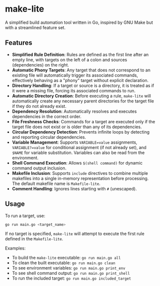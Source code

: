 # make-lite

A simplified build automation tool written in Go, inspired by GNU Make but with a streamlined feature set.

## Features

- **Simplified Rule Definition**: Rules are defined as the first line after an empty line, with targets on the left of a colon and sources (dependencies) on the right.
- **Automatic Phony Targets**: Any target that does not correspond to an existing file will automatically trigger its associated commands, effectively behaving as a "phony" target without explicit declaration.
- **Directory Handling**: If a target or source is a directory, it is treated as if it were a missing file, forcing its associated commands to run.
- **Automatic Directory Creation**: Before executing a rule, `make-lite` will automatically create any necessary parent directories for the target file if they do not already exist.
- **Dependency Resolution**: Automatically resolves and executes dependencies in the correct order.
- **File Freshness Checks**: Commands for a target are executed only if the target file does not exist or is older than any of its dependencies.
- **Circular Dependency Detection**: Prevents infinite loops by detecting and reporting circular dependencies.
- **Variable Management**: Supports `VARIABLE=value` assignments, `VARIABLE?=value` for conditional assignment (if not already set), and `$NAME` for variable substitution. Variables can also be read from the environment.
- **Shell Command Execution**: Allows `$(shell command)` for dynamic command output inclusion.
- **Makefile Inclusion**: Supports `include` directives to combine multiple makefiles into a single in-memory representation before processing. The default makefile name is `Makefile-lite`.
- **Comment Handling**: Ignores lines starting with `#` (unescaped).

## Usage

To run a target, use:

```bash
go run main.go <target_name>
```

If no target is specified, `make-lite` will attempt to execute the first rule defined in the `Makefile-lite`.

Examples:

- To build the `make-lite` executable: `go run main.go all`
- To clean the built executable: `go run main.go clean`
- To see environment variables: `go run main.go print_env`
- To see shell command output: `go run main.go print_shell`
- To run the included target: `go run main.go included_target`
